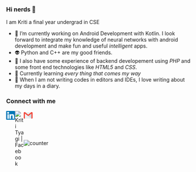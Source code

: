 ### Hi nerds 👋
I am Kriti a final year undergrad in CSE 
<!-- ![Github stats](https://github-readme-stats.vercel.app/api?username=marsmint)-->
- 🔭 I’m currently working on Android Development with Kotlin. I look forward to integrate my knowledge of neural networks with android development and make fun and useful *intelligent* apps.
- 👽 Python and C++ are my good friends.
- 🌠 I also have some experience of backend developement using *PHP* and some front end technologies like *HTML5* and *CSS*.
- 🌱 Currently learning *every thing that comes my way*
- 💜 When I am not writing codes in editors and IDEs, I love writing about my days in a diary.

### Connect with me
  <a href="https://www.linkedin.com/in/kriti-tyagi/">
    <img align="left" alt="Kriti Tyagi | Linkedin" width="24px" src="https://github.com/SatYu26/SatYu26/blob/master/Assets/Linkedin.svg" />
  </a> &nbsp;&nbsp;
  <a href="https://www.facebook.com/kritityagi16/">
    <img align="left" alt="Kriti Tyagi | Facebook" width="24px" src="https://github.com/SatYu26/SatYu26/blob/master/Assets/Faceboo.svg" />
  </a> &nbsp;&nbsp;
  <a href="mailto:tyagi.kriti@gmail.com">
    <img align="left" alt="Kriti Tyagi | Gmail" width="24px" src="https://github.com/SatYu26/SatYu26/blob/master/Assets/Gmail.svg" />
  </a>


<br><br>

![counter](https://engmn952k911zhf.m.pipedream.net)
